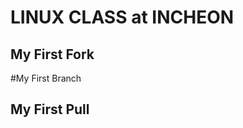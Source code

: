 LINUX CLASS at INCHEON
========================

My First Fork
-------------------------



#My First Branch



## My First Pull
